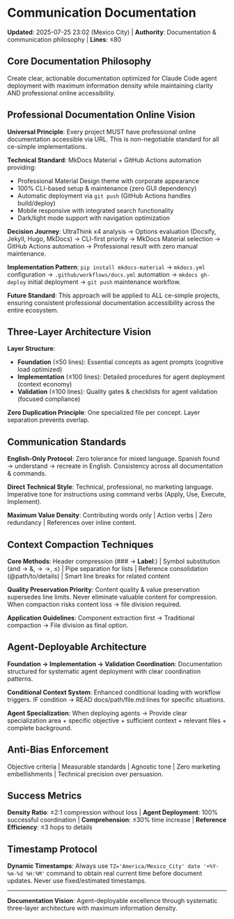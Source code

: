 # Communication Documentation

**Updated**: 2025-07-25 23:02 (Mexico City) | **Authority**: Documentation & communication philosophy | **Lines**: ≤80

## Core Documentation Philosophy
Create clear, actionable documentation optimized for Claude Code agent deployment with maximum information density while maintaining clarity AND professional online accessibility.

## Professional Documentation Online Vision

**Universal Principle**: Every project MUST have professional online documentation accessible via URL. This is non-negotiable standard for all ce-simple implementations.

**Technical Standard**: MkDocs Material + GitHub Actions automation providing:
- Professional Material Design theme with corporate appearance
- 100% CLI-based setup & maintenance (zero GUI dependency) 
- Automatic deployment via `git push` (GitHub Actions handles build/deploy)
- Mobile responsive with integrated search functionality
- Dark/light mode support with navigation optimization

**Decision Journey**: UltraThink x4 analysis → Options evaluation (Docsify, Jekyll, Hugo, MkDocs) → CLI-first priority → MkDocs Material selection → GitHub Actions automation → Professional result with zero manual maintenance.

**Implementation Pattern**: `pip install mkdocs-material` → `mkdocs.yml` configuration → `.github/workflows/docs.yml` automation → `mkdocs gh-deploy` initial deployment → `git push` maintenance workflow.

**Future Standard**: This approach will be applied to ALL ce-simple projects, ensuring consistent professional documentation accessibility across the entire ecosystem.

## Three-Layer Architecture Vision

**Layer Structure**: 
- **Foundation** (≤50 lines): Essential concepts as agent prompts (cognitive load optimized)
- **Implementation** (≤100 lines): Detailed procedures for agent deployment (context economy)
- **Validation** (≤100 lines): Quality gates & checklists for agent validation (focused compliance)

**Zero Duplication Principle**: One specialized file per concept. Layer separation prevents overlap.

## Communication Standards

**English-Only Protocol**: Zero tolerance for mixed language. Spanish found → understand → recreate in English. Consistency across all documentation & commands.

**Direct Technical Style**: Technical, professional, no marketing language. Imperative tone for instructions using command verbs (Apply, Use, Execute, Implement).

**Maximum Value Density**: Contributing words only | Action verbs | Zero redundancy | References over inline content.

## Context Compaction Techniques

**Core Methods**: Header compression (### → **Label**:) | Symbol substitution (and → &, → →, ≤) | Pipe separation for lists | Reference consolidation (@path/to/details) | Smart line breaks for related content

**Quality Preservation Priority**: Content quality & value preservation supersedes line limits. Never eliminate valuable content for compression. When compaction risks content loss → file division required.

**Application Guidelines**: Component extraction first → Traditional compaction → File division as final option.

## Agent-Deployable Architecture

**Foundation → Implementation → Validation Coordination**: Documentation structured for systematic agent deployment with clear coordination patterns.

**Conditional Context System**: Enhanced conditional loading with workflow triggers. IF condition → READ docs/path/file.md:lines for specific situations.

**Agent Specialization**: When deploying agents → Provide clear specialization area + specific objective + sufficient context + relevant files + complete background.

## Anti-Bias Enforcement
Objective criteria | Measurable standards | Agnostic tone | Zero marketing embellishments | Technical precision over persuasion.

## Success Metrics
**Density Ratio**: ≥2:1 compression without loss | **Agent Deployment**: 100% successful coordination | **Comprehension**: ≤30% time increase | **Reference Efficiency**: ≤3 hops to details

## Timestamp Protocol
**Dynamic Timestamps**: Always use `TZ='America/Mexico_City' date '+%Y-%m-%d %H:%M'` command to obtain real current time before document updates. Never use fixed/estimated timestamps.

---

**Documentation Vision**: Agent-deployable excellence through systematic three-layer architecture with maximum information density.